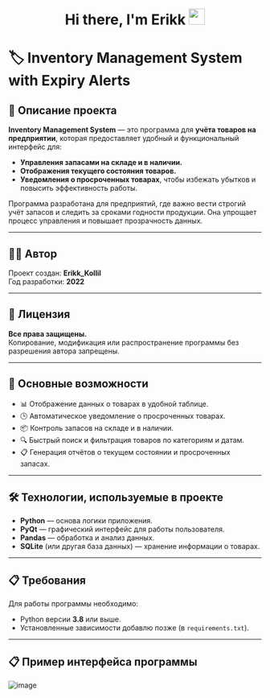 <h1 align="center">Hi there, I'm Erikk
<img src="https://github.com/blackcater/blackcater/raw/main/images/Hi.gif" height="32"/></h1>

# 🏷️ Inventory Management System with Expiry Alerts

## 📖 Описание проекта
**Inventory Management System** — это программа для **учёта товаров на предприятии**, которая предоставляет удобный и функциональный интерфейс для:
- **Управления запасами на складе и в наличии.**
- **Отображения текущего состояния товаров.**
- **Уведомления о просроченных товарах**, чтобы избежать убытков и повысить эффективность работы.

Программа разработана для предприятий, где важно вести строгий учёт запасов и следить за сроками годности продукции. Она упрощает процесс управления и повышает прозрачность данных.

---

## 👨‍💻 Автор
Проект создан: **Erikk_Kollil**  
Год разработки: **2022**

---

## 🔐 Лицензия
**Все права защищены.**  
Копирование, модификация или распространение программы без разрешения автора запрещены.

---

## 🚀 Основные возможности
- 📊 Отображение данных о товарах в удобной таблице.
- 🕒 Автоматическое уведомление о просроченных товарах.
- 📦 Контроль запасов на складе и в наличии.
- 🔍 Быстрый поиск и фильтрация товаров по категориям и датам.
- 📋 Генерация отчётов о текущем состоянии и просроченных запасах.

---

## 🛠️ Технологии, используемые в проекте
- **Python** — основа логики приложения.
- **PyQt** — графический интерфейс для работы пользователя.
- **Pandas** — обработка и анализ данных.
- **SQLite** (или другая база данных) — хранение информации о товарах.

---

## 📋 Требования
Для работы программы необходимо:
- Python версии **3.8** или выше.
- Установленные зависимости добавлю позже (в `requirements.txt`).

---

## 📋 Пример интерфейса программы
![image](https://github.com/user-attachments/assets/e8487409-4c77-4d5f-a0d0-9a7503f961e5)


